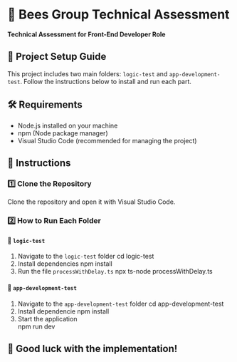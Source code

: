 # 🐝 Bees Group Technical Assessment

**Technical Assessment for Front-End Developer Role**

## 🚀 Project Setup Guide

This project includes two main folders: `logic-test` and `app-development-test`. Follow the instructions below to install and run each part.

## 🛠 Requirements

- Node.js installed on your machine
- npm (Node package manager)
- Visual Studio Code (recommended for managing the project)

## 📝 Instructions

### 1️⃣ Clone the Repository

Clone the repository and open it with Visual Studio Code.

### 2️⃣ How to Run Each Folder

#### 📂 `logic-test`

1. Navigate to the `logic-test` folder
   cd logic-test
2. Install dependencies
   npm install 
3. Run the file `processWithDelay.ts`
   npx ts-node processWithDelay.ts

#### 📂 `app-development-test`

1. Navigate to the `app-development-test` folder
  cd app-development-test
2. Install dependencie
   npm install  
3. Start the application  
   npm run dev
   
## 🎉 Good luck with the implementation!
